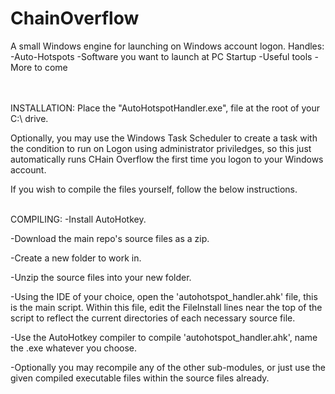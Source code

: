 # ChainOverflow
A small Windows engine for launching on Windows account logon.
Handles:
-Auto-Hotspots
-Software you want to launch at PC Startup
-Useful tools
-More to come
<br><br><br>


INSTALLATION:
Place the "AutoHotspotHandler.exe", file at the root of your C:\ drive. 

Optionally, you may use the Windows Task Scheduler to create a task with the condition to run on Logon using administrator priviledges, so this just automatically runs CHain Overflow the first time you logon to your Windows account.

If you wish to compile the files yourself, follow the below instructions.

<br>
COMPILING:
-Install AutoHotkey.

-Download the main repo's source files as a zip.

-Create a new folder to work in.

-Unzip the source files into your new folder.

-Using the IDE of your choice, open the 'autohotspot_handler.ahk' file, this is the main script. Within this file, edit the FileInstall lines near the top of the script to reflect the current directories of each necessary source file.

-Use the AutoHotkey compiler to compile 'autohotspot_handler.ahk', name the .exe whatever you choose.

-Optionally you may recompile any of the other sub-modules, or just use the given compiled executable files within the source files already.
